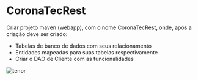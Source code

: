 # CoronaTecRest
Criar projeto maven (webapp), com o nome CoronaTecRest, onde, após a criação deve ser criado:

 - Tabelas de banco de dados com seus relacionamento
 - Entidades mapeadas para suas tabelas respectivamente
 - Criar o DAO de Cliente com as funcionalidades
 
 
![tenor](https://drive.google.com/file/d/1YNW-ImKPxYidRup5mK2xVnI_EFUXFFsj/view?usp=sharing)
